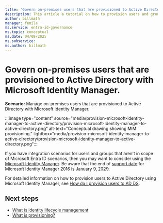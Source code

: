 ```yaml
---
title: 'Govern on-premises users that are provisioned to Active Directory with Microsoft Identity Manager'
description: This article a tutorial on how to provision users and groups to Active Directory using MIM.
author: billmath
manager: femila
ms.service: entra-id-governance
ms.topic: conceptual
ms.date: 04/09/2025
ms.subservice:
ms.author: billmath
---
```


# Govern on-premises users that are provisioned to Active Directory with Microsoft Identity Manager.

**Scenario:** Manage on-premises users that are provisioned to Active Directory with Microsoft Identity Manager.

:::image type="content" source="media/provision-microsoft-identity-manager-to-active-directory/provision-microsoft-identity-manager-to-active-directory.png" alt-text="Conceptual drawing showing MIM provisioning." lightbox="media/provision-microsoft-identity-manager-to-active-directory/provision-microsoft-identity-manager-to-active-directory.png":::

If you have integration scenarios for users and groups that aren't in scope of Microsoft Entra ID scenarios, then you may want to consider using the [Microsoft Identity Manager](/microsoft-identity-manager/microsoft-identity-manager-2016). Be aware that the end of [support date](/microsoft-identity-manager/microsoft-identity-manager-2016#support-update-for-microsoft-entra-id-p1-or-p2-customers) for Microsoft Identity Manager 2016 is January 9, 2029.

For detailed information on how to provision users to Active Directory using Microsoft Identity Manager, see [How do I provision users to AD DS](/microsoft-identity-manager/mim-how-provision-users-adds).

## Next steps 
- [What is identity lifecycle management](~/id-governance/what-is-identity-lifecycle-management.md)
- [What is provisioning?](~/id-governance/what-is-provisioning.md)
